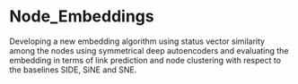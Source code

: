 # Node_Embeddings

Developing a new embedding algorithm using status vector similarity among the nodes using symmetrical deep autoencoders and evaluating the embedding in terms of link prediction and node clustering with respect to the baselines SIDE, SiNE and SNE.
